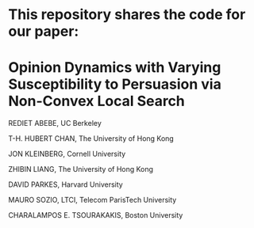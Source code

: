 # This repository shares the code for our paper:

# Opinion Dynamics with Varying Susceptibility to Persuasion via Non-Convex Local Search

REDIET ABEBE, UC Berkeley

T-H. HUBERT CHAN, The University of Hong Kong

JON KLEINBERG, Cornell University

ZHIBIN LIANG, The University of Hong Kong

DAVID PARKES, Harvard University

MAURO SOZIO, LTCI, Telecom ParisTech University

CHARALAMPOS E. TSOURAKAKIS, Boston University
